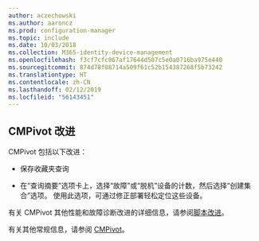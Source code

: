 ```yaml
---
author: aczechowski
ms.author: aaroncz
ms.prod: configuration-manager
ms.topic: include
ms.date: 10/03/2018
ms.collection: M365-identity-device-management
ms.openlocfilehash: f3cf7cfc067af17644d507c5e0a0716ba975e440
ms.sourcegitcommit: 874d78f08714a509f61c52b154387268f5b73242
ms.translationtype: HT
ms.contentlocale: zh-CN
ms.lasthandoff: 02/12/2019
ms.locfileid: "56143451"
---
```

## <a name="bkmk_cmpivot"></a>CMPivot 改进
<!--1359068-->

CMPivot 包括以下改进：

- 保存收藏夹查询  

- 在“查询摘要”选项卡上，选择“故障”或“脱机”设备的计数，然后选择“创建集合”选项。 使用此选项，可通过修正部署轻松定位这些设备。  

有关 CMPivot 其他性能和故障诊断改进的详细信息，请参阅[脚本改进](#bkmk_scripts)。

有关其他常规信息，请参阅 [CMPivot](/sccm/core/servers/manage/cmpivot)。


